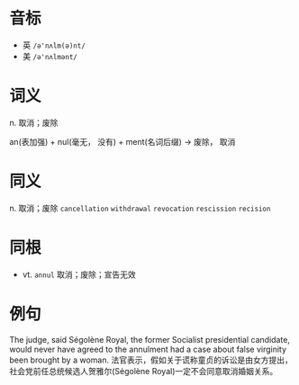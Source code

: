 # 音标

- 英 `/ə'nʌlm(ə)nt/`
- 美 `/ə'nʌlmənt/`

# 词义

n. 取消；废除




an(表加强) + nul(毫无， 没有) + ment(名词后缀) → 废除， 取消

# 同义

n. 取消；废除
`cancellation` `withdrawal` `revocation` `rescission` `recision`

# 同根

- vt. `annul` 取消；废除；宣告无效

# 例句

The judge, said Ségolène Royal, the former Socialist presidential candidate, would never have agreed to the annulment had a case about false virginity been brought by a woman.
法官表示，假如关于谎称童贞的诉讼是由女方提出，社会党前任总统候选人贺雅尔(Ségolène Royal)一定不会同意取消婚姻关系。


